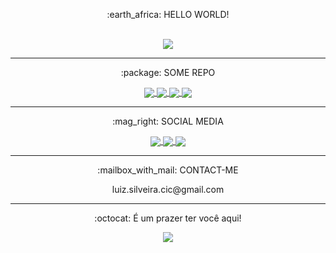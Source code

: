  <p align="center"> :earth_africa: HELLO WORLD! </p>

 <br>
 
<div align="center">
 <a href="https://github.com/Linzer-Cyberheart">
   <img align="center" src="https://github-readme-stats.vercel.app/api?username=linzer-cyberheart&count_private=true&show_icons=true&theme=radical" />
 </a> 
</div>

 <hr>

  <p align="center"> :package: SOME REPO <p/>
  
<div align="center">
 
  <a href="https://github.com/Linzer-Cyberheart/GODOT-GDScript-Parte-I">
    <img align="center" src="https://github-readme-stats.vercel.app/api/pin/?username=linzer-cyberheart&theme=radical&repo=GODOT-GDScript-Parte-I" />
  </a>

  <a href="https://github.com/Linzer-Cyberheart/GODOT-GDScript-Parte-II">
    <img align="center" src="https://github-readme-stats.vercel.app/api/pin/?username=linzer-cyberheart&theme=radical&repo=GODOT-GDScript-Parte-II" />
  </a>

  <a href="https://github.com/Linzer-Cyberheart/GODOT-GDScript-Parte-III">
    <img align="center" src="https://github-readme-stats.vercel.app/api/pin/?username=linzer-cyberheart&theme=radical&repo=GODOT-GDScript-Parte-III" />
  </a>

  <a href="https://github.com/Linzer-Cyberheart/OKUNO">
    <img align="center" src="https://github-readme-stats.vercel.app/api/pin/?username=linzer-cyberheart&theme=radical&repo=OKUNO" />
  </a>
  
 </div>

 <hr>

  <p align="center"> :mag_right: SOCIAL MEDIA <p/>

<div align="center">
 
  <a href="https://github.com/Linzer-Cyberheart">
    <img align="center" src="https://img.shields.io/badge/-Github-000?style=flat-square&logo=Github&logoColor=white&link=https://github.com/Linzer-Cyberheart" />
  </a>

  <a href="https://github.com/Linzer-Cyberheart">
    <img align="center" src="https://img.shields.io/badge/-LinkedIn-blue?style=flat-square&logo=Linkedin&logoColor=white&link=https://www.linkedin.com/in/luizfernandoss/" />
  </a>

  <a href="https://github.com/Linzer-Cyberheart">
    <img align="center" src="https://img.shields.io/badge/-YouTube-ff0000?style=flat-square&labelColor=ff0000&logo=youtube&logoColor=white&link=https://www.youtube.com/channel/UCKsQt2-ymitctFnlfbxxkHA?view_as=subscriber" />
  </a>
  
 </div>

 <hr>

 <p align="center"> :mailbox_with_mail: CONTACT-ME <p/>

 <p align="center"> luiz.silveira.cic@gmail.com </p>

<hr>
 
  <p align="center"> :octocat: É um prazer ter você aqui! </p>
  
 <div align="center">
  <a align="center" href="http://hits.dwyl.com/Linzer-Cyberheart/GODOT-GDScript-Parte-I">
    <img align="center" src="http://hits.dwyl.com/Linzer-Cyberheart/GODOT-GDScript-Parte-I.svg" />
  </a>
 </div>
